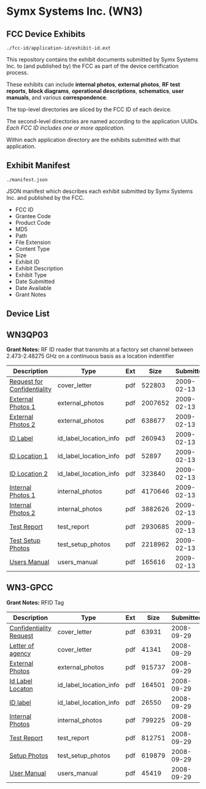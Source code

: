 # Symx Systems Inc. (WN3)
## FCC Device Exhibits

```
./fcc-id/application-id/exhibit-id.ext
```

This repository contains the exhibit documents submitted by Symx Systems Inc. to (and published by) the FCC as part of the device certification process.

These exhibits can include **internal photos**, **external photos**, **RF test reports**, **block diagrams**, **operational descriptions**, **schematics**, **user manuals**, and various **correspondence**.

The top-level directories are sliced by the FCC ID of each device.

The second-level directories are named according to the application UUIDs. *Each FCC ID includes one or more application.*

Within each application directory are the exhibits submitted with that application. 

## Exhibit Manifest

```
./manifest.json
```

JSON manifest which describes each exhibit submitted by Symx Systems Inc. and published by the FCC.

- FCC ID
- Grantee Code
- Product Code
- MD5
- Path
- File Extension
- Content Type
- Size
- Exhibit ID
- Exhibit Description
- Exhibit Type
- Date Submitted
- Date Available
- Grant Notes

## Device List
## WN3QP03
**Grant Notes:** RF ID reader that transmits at a factory set channel between 2.473-2.48275 GHz on a continuous basis as a location indentifier

| Description | Type | Ext | Size | Submitted | Available |
| ----------- | ---- | --- | ---- | --------- | --------- |
| [Request for Confidentiality](WN3QP03/5e3000b8dbe76f4373678e0acaf1d191/1068480.pdf) | cover_letter | pdf | 522803 | 2009-02-13 | 2009-02-13 |
| [External Photos 1](WN3QP03/5e3000b8dbe76f4373678e0acaf1d191/1068482.pdf) | external_photos | pdf | 2007652 | 2009-02-13 | 2009-02-13 |
| [External Photos 2](WN3QP03/5e3000b8dbe76f4373678e0acaf1d191/1068483.pdf) | external_photos | pdf | 638677 | 2009-02-13 | 2009-02-13 |
| [ID Label](WN3QP03/5e3000b8dbe76f4373678e0acaf1d191/1068486.pdf) | id_label_location_info | pdf | 260943 | 2009-02-13 | 2009-02-13 |
| [ID Location 1](WN3QP03/5e3000b8dbe76f4373678e0acaf1d191/1068487.pdf) | id_label_location_info | pdf | 52897 | 2009-02-13 | 2009-02-13 |
| [ID Location 2](WN3QP03/5e3000b8dbe76f4373678e0acaf1d191/1068488.pdf) | id_label_location_info | pdf | 323840 | 2009-02-13 | 2009-02-13 |
| [Internal Photos 1](WN3QP03/5e3000b8dbe76f4373678e0acaf1d191/1068484.pdf) | internal_photos | pdf | 4170646 | 2009-02-13 | 2009-02-13 |
| [Internal Photos 2](WN3QP03/5e3000b8dbe76f4373678e0acaf1d191/1068485.pdf) | internal_photos | pdf | 3882626 | 2009-02-13 | 2009-02-13 |
| [Test Report](WN3QP03/5e3000b8dbe76f4373678e0acaf1d191/1068481.pdf) | test_report | pdf | 2930685 | 2009-02-13 | 2009-02-13 |
| [Test Setup Photos](WN3QP03/5e3000b8dbe76f4373678e0acaf1d191/1068489.pdf) | test_setup_photos | pdf | 2218962 | 2009-02-13 | 2009-02-13 |
| [Users Manual](WN3QP03/5e3000b8dbe76f4373678e0acaf1d191/1068490.pdf) | users_manual | pdf | 165616 | 2009-02-13 | 2009-02-13 |
## WN3-GPCC
**Grant Notes:** RFID Tag

| Description | Type | Ext | Size | Submitted | Available |
| ----------- | ---- | --- | ---- | --------- | --------- |
| [Confidentiality Request](WN3-GPCC/e6b74cfc1aa83852d2fd04ea21d23d8b/1008287.pdf) | cover_letter | pdf | 63931 | 2008-09-29 | 2008-09-29 |
| [Letter of agency](WN3-GPCC/e6b74cfc1aa83852d2fd04ea21d23d8b/1008288.pdf) | cover_letter | pdf | 41341 | 2008-09-29 | 2008-09-29 |
| [External Photos](WN3-GPCC/e6b74cfc1aa83852d2fd04ea21d23d8b/1008289.pdf) | external_photos | pdf | 915737 | 2008-09-29 | 2008-09-29 |
| [Id Label  Locaton](WN3-GPCC/e6b74cfc1aa83852d2fd04ea21d23d8b/1008290.pdf) | id_label_location_info | pdf | 164501 | 2008-09-29 | 2008-09-29 |
| [ID label](WN3-GPCC/e6b74cfc1aa83852d2fd04ea21d23d8b/1008291.pdf) | id_label_location_info | pdf | 26550 | 2008-09-29 | 2008-09-29 |
| [Internal Photos](WN3-GPCC/e6b74cfc1aa83852d2fd04ea21d23d8b/1008292.pdf) | internal_photos | pdf | 799225 | 2008-09-29 | 2008-09-29 |
| [Test Report](WN3-GPCC/e6b74cfc1aa83852d2fd04ea21d23d8b/1008293.pdf) | test_report | pdf | 812751 | 2008-09-29 | 2008-09-29 |
| [Setup Photos](WN3-GPCC/e6b74cfc1aa83852d2fd04ea21d23d8b/1008294.pdf) | test_setup_photos | pdf | 619879 | 2008-09-29 | 2008-09-29 |
| [User Manual](WN3-GPCC/e6b74cfc1aa83852d2fd04ea21d23d8b/1008295.pdf) | users_manual | pdf | 45419 | 2008-09-29 | 2008-09-29 |
